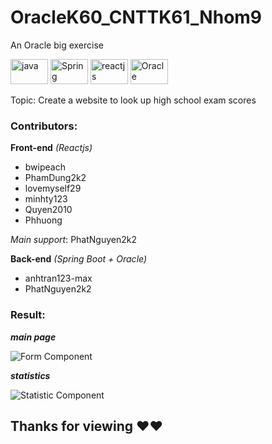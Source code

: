 # OracleK60_CNTTK61_Nhom9

An Oracle big exercise</br>

<img src="https://www.vectorlogo.zone/logos/java/java-icon.svg" alt="java" width="60" height="40"/> <img src="https://www.vectorlogo.zone/logos/springio/springio-ar21.svg" alt="Spring" width="60" height="40"/> <img src="https://www.vectorlogo.zone/logos/reactjs/reactjs-ar21.svg" alt="reactjs" width="60" height="40"/> <img src="https://www.vectorlogo.zone/logos/oracle/oracle-ar21.svg" alt="Oracle" width="60" height="40"/>

Topic: Create a website to look up high school exam scores

### Contributors:

**Front-end** _(Reactjs)_

<ul>
    <li>bwipeach</li>
    <li>PhamDung2k2</li>
    <li>lovemyself29</li>
    <li>minhty123</li>
    <li>Quyen2010</li>
    <li>Phhuong</li>
</ul>

_Main support_: PhatNguyen2k2

**Back-end** _(Spring Boot + Oracle)_

<ul>
    <li>anhtran123-max</li>
    <li>PhatNguyen2k2</li>
</ul>

### Result:

**_main page_**

![Form Component](https://cdn.discordapp.com/attachments/888096346286989312/1023546059412213820/form.png "Form")

**_statistics_**

![Statistic Component](https://cdn.discordapp.com/attachments/888096346286989312/1023546056656551996/statistics.png "Statistic")

## Thanks for viewing ❤❤
